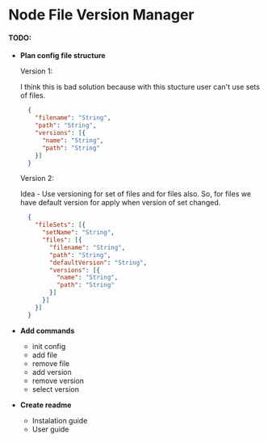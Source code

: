# Node File Version Manager

#### TODO:
- **Plan config file structure**
  
  Version 1:
   
  I think this is bad solution because with this stucture user can't use sets of files.
  ```json
    {
      "filename": "String",
      "path": "String",
      "versions": [{
        "name": "String",
        "path": "String"
      }]
    }
  ```

  Version 2:

  Idea - Use versioning for set of files and for files also.
  So, for files we have default version for apply when version
  of set changed.

  ```json
    {
      "fileSets": [{
        "setName": "String",
        "files": [{
          "filename": "String",
          "path": "String",
          "defaultVersion": "String",
          "versions": [{
            "name": "String",
            "path": "String"
          }]
        }]
      }]
    }
  ```

- **Add commands**
  - init config
  - add file
  - remove file
  - add version
  - remove version
  - select version
- **Create readme**
  - Instalation guide
  - User guide
